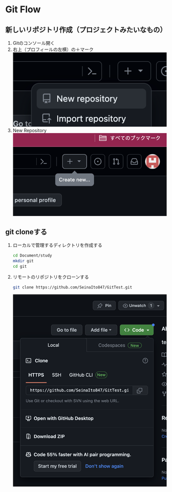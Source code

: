 # Git Flow

## 新しいリポジトリ作成（プロジェクトみたいなもの）
1. Gitのコンソール開く
2. 右上（プロフィールの左横）の＋マーク
![+マーク](./img/1+マーク.png)
3. New Repository
![NewRepository](./img/2createnewrepository.png)

## git cloneする
1. ローカルで管理するディレクトリを作成する
   ```sh
   cd Document/study
   mkdir git
   cd git
   ```
2. リモートのリポジトリをクローンする
   ```sh
   git clone https://github.com/SeinaIto847/GitTest.git
   ```
   ![URL発行](./img/3url発行.png)
   
